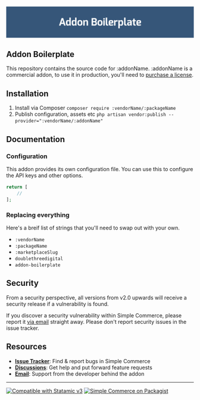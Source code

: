 ![Banner](https://raw.githubusercontent.com/doublethreedigital/addon-boilerplate/master/banner.png)

## Addon Boilerplate

This repository contains the source code for :addonName. :addonName is a commercial addon, to use it in production, you'll need to [purchase a license](https://statamic.com/:marketplaceSlug).

## Installation

1. Install via Composer `composer require :vendorName/:packageName`
2. Publish configuration, assets etc `php artisan vendor:publish --provider=":vendorName/:addonName"`

## Documentation

### Configuration

This addon provides its own configuration file. You can use this to configure the API keys and other options.

```php
return [
    //
];
```

### Replacing everything

Here's a breif list of strings that you'll need to swap out with your own.

* `:vendorName`
* `:packageName`
* `:marketplaceSlug`
* `doublethreedigital`
* `addon-boilerplate`

## Security

From a security perspective, all versions from v2.0 upwards will receive a security release if a vulnerability is found.

If you discover a security vulnerability within Simple Commerce, please report it [via email](mailto::vendorEmail) straight away. Please don't report security issues in the issue tracker.

## Resources

* [**Issue Tracker**](https://github.com/:vendorName/:addonName/issues): Find & report bugs in Simple Commerce
* [**Discussions**](https://github.com/:vendorName/:addonName/discussions): Get help and put forward feature requests
* [**Email**](mailto::vendorEmail): Support from the developer behind the addon

---

<p>
<a href="https://statamic.com"><img src="https://img.shields.io/badge/Statamic-3.0+-FF269E?style=for-the-badge" alt="Compatible with Statamic v3"></a>
<a href="https://packagist.org/packages/doublethreedigital/addon-boilerplate/stats"><img src="https://img.shields.io/packagist/v/doublethreedigital/addon-boilerplate?style=for-the-badge" alt="Simple Commerce on Packagist"></a>
</p>
